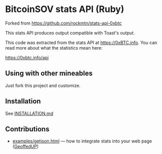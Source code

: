 # BitcoinSOV stats API (Ruby)

Forked from <https://github.com/rockmtn/stats-api-0xbtc>

This stats API produces output compatible with Toast's output.

This code was extracted from the stats API at <https://0xBTC.info>. You can
read more about what the statistics mean here:

<https://0xbtc.info/api>

## Using with other mineables

Just fork this project and customize.

## Installation

See [INSTALLATION.md](INSTALLATION.md)

## Contributions

- [examples/getjson.html](examples/getjson.html) — how to integrate stats into your web page ([GeoffedUP](https://github.com/GeoffedUP))
